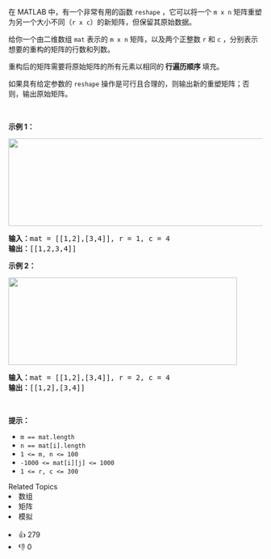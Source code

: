 <p>在 MATLAB 中，有一个非常有用的函数 <code>reshape</code> ，它可以将一个&nbsp;<code>m x n</code> 矩阵重塑为另一个大小不同（<code>r x c</code>）的新矩阵，但保留其原始数据。</p>

<p>给你一个由二维数组 <code>mat</code> 表示的&nbsp;<code>m x n</code> 矩阵，以及两个正整数 <code>r</code> 和 <code>c</code> ，分别表示想要的重构的矩阵的行数和列数。</p>

<p>重构后的矩阵需要将原始矩阵的所有元素以相同的<strong> 行遍历顺序 </strong>填充。</p>

<p>如果具有给定参数的 <code>reshape</code> 操作是可行且合理的，则输出新的重塑矩阵；否则，输出原始矩阵。</p>

<p>&nbsp;</p>

<p><strong>示例 1：</strong></p>
<img alt="" src="https://assets.leetcode.com/uploads/2021/04/24/reshape1-grid.jpg" style="width: 613px; height: 173px;" />
<pre>
<strong>输入：</strong>mat = [[1,2],[3,4]], r = 1, c = 4
<strong>输出：</strong>[[1,2,3,4]]
</pre>

<p><strong>示例 2：</strong></p>
<img alt="" src="https://assets.leetcode.com/uploads/2021/04/24/reshape2-grid.jpg" style="width: 453px; height: 173px;" />
<pre>
<strong>输入：</strong>mat = [[1,2],[3,4]], r = 2, c = 4
<strong>输出：</strong>[[1,2],[3,4]]
</pre>

<p>&nbsp;</p>

<p><strong>提示：</strong></p>

<ul>
	<li><code>m == mat.length</code></li>
	<li><code>n == mat[i].length</code></li>
	<li><code>1 &lt;= m, n &lt;= 100</code></li>
	<li><code>-1000 &lt;= mat[i][j] &lt;= 1000</code></li>
	<li><code>1 &lt;= r, c &lt;= 300</code></li>
</ul>
<div><div>Related Topics</div><div><li>数组</li><li>矩阵</li><li>模拟</li></div></div><br><div><li>👍 279</li><li>👎 0</li></div>